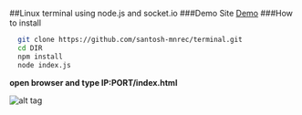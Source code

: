 ##Linux terminal using node.js and socket.io
###Demo Site
[Demo](https://nodeterm.herokuapp.com//)
###How to install
``` sh
  git clone https://github.com/santosh-mnrec/terminal.git
  cd DIR
  npm install
  node index.js
  ```
**open browser and type IP:PORT/index.html**

![alt tag](https://raw.githubusercontent.com/santosh-mnrec/terminal/master/terminal.png)